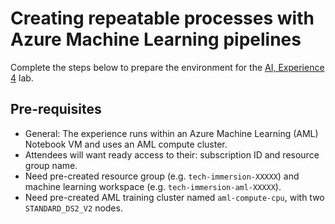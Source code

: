 # Creating repeatable processes with Azure Machine Learning pipelines

Complete the steps below to prepare the environment for the [AI, Experience 4](../../../ai-exp4/README.md) lab.

## Pre-requisites

- General: The experience runs within an Azure Machine Learning (AML) Notebook VM and uses an AML compute cluster.
- Attendees will want ready access to their: subscription ID and resource group name.
- Need pre-created resource group (e.g. `tech-immersion-XXXXX`) and machine learning workspace (e.g. `tech-immersion-aml-XXXXX`).
- Need pre-created AML training cluster named `aml-compute-cpu`, with two `STANDARD_DS2_V2` nodes.

